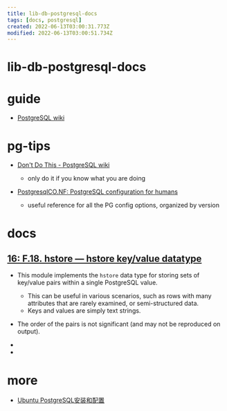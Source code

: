 ```yaml
---
title: lib-db-postgresql-docs
tags: [docs, postgresql]
created: 2022-06-13T03:00:31.773Z
modified: 2022-06-13T03:00:51.734Z
---
```


# lib-db-postgresql-docs

# guide

- [PostgreSQL wiki](https://wiki.postgresql.org/wiki/Main_Page)
# pg-tips
- [Don't Do This - PostgreSQL wiki](https://wiki.postgresql.org/wiki/Don%27t_Do_This)
  - only do it if you know what you are doing

- [PostgresqlCO.NF: PostgreSQL configuration for humans](https://postgresqlco.nf/doc/en/param/)
  - useful reference for all the PG config options, organized by version
# docs

## [16: F.18. hstore — hstore key/value datatype](https://www.postgresql.org/docs/current/hstore.html)

- This module implements the `hstore` data type for storing sets of key/value pairs within a single PostgreSQL value. 
  - This can be useful in various scenarios, such as rows with many attributes that are rarely examined, or semi-structured data. 
  - Keys and values are simply text strings.
- The order of the pairs is not significant (and may not be reproduced on output).

- 
- 

# more
- [Ubuntu PostgreSQL安装和配置](https://www.cnblogs.com/Siegel/p/6917213.html)
